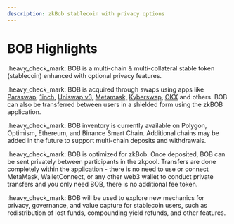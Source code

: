```yaml
---
description: zkBob stablecoin with privacy options
---
```


# BOB Highlights

:heavy\_check\_mark: BOB is a multi-chain & multi-collateral stable token (stablecoin) enhanced with optional privacy features.

:heavy\_check\_mark: BOB is acquired through swaps using apps like [Paraswap](https://app.paraswap.io/#/BOB-USDC/100?network=polygon\&ref=0x02BF3258D6024B2B34fD7D21F225Db6CDA939E76), [1inch](https://app.1inch.io/#/137/unified/swap/USDC/BOB), [Uniswap v3,](get-bob-on-uniswap-v3.md) [Metamask,](swap-bob-with-metamask-swap.md) [Kyberswap](https://kyberswap.com/swap/bnb/bob-to-busd), [OKX](https://www.okx.com/web3/dex?inputChain=137\&inputCurrency=0xb0b195aefa3650a6908f15cdac7d92f8a5791b0b\&outputCurrency=0xa0b86991c6218b36c1d19d4a2e9eb0ce3606eb48\&outputChain=1) and others. BOB can also be transferred between users in a shielded form using the zkBOB application.

:heavy\_check\_mark: BOB inventory is currently available on Polygon, Optimism, Ethereum, and Binance Smart Chain. Additional chains may be added in the future to support multi-chain deposits and withdrawals.

:heavy\_check\_mark:  BOB is optimized for zkBob. Once deposited, BOB can be sent privately between participants in the zkpool. Transfers are done completely within the application - there is no need to use or connect MetaMask, WalletConnect, or any other web3 wallet to conduct private transfers and you only need BOB, there is no additional fee token.

:heavy\_check\_mark: BOB will be used to explore new mechanics for privacy, governance, and value capture for stablecoin users, such as redistribution of lost funds, compounding yield refunds, and other features.&#x20;
